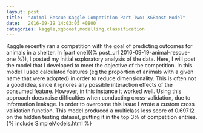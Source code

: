 ```yaml
---
layout: post
title:  "Animal Rescue Kaggle Competition Part Two: XGBoost Model"
date:   2016-09-19 14:03:05 +0800
categories: kaggle,xgboost,modelling,classification
---
```


Kaggle recently ran a competition with the goal of predicting outcomes for animals in a shelter. In [part one]({% post_url 2016-09-19-animal-rescue-one %}), I posted my initial exploratory analysis of the data. Here, I will post the model that I developed to meet the objective of the competition. 
In this model I used calculated features (eg the proportion of animals with a given name that were adopted) in order to reduce dimensionality. This is often not a good idea, since it ignores any possible interaction effects of the consumed feature. However, in this instance it worked well. Using this approach does raise difficulties when conducting cross-validation, due to information leakage. In order to overcome this issue I wrote a custom cross validation function. 
This model produced a multiclass loss score of 0.69712 on the hidden testing dataset, putting it in the top 3% of competition entries.
{% include SimpleModels.html %}




